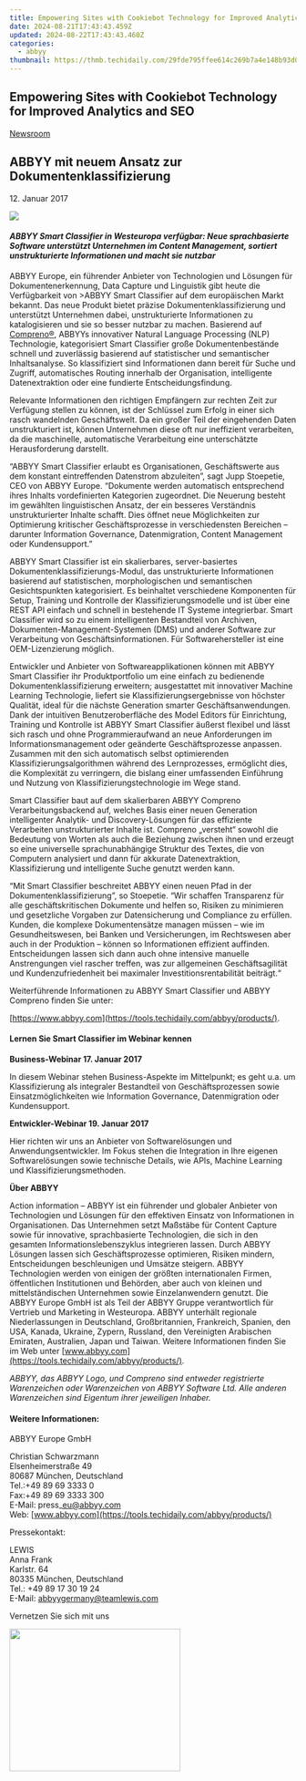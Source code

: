 ```yaml
---
title: Empowering Sites with Cookiebot Technology for Improved Analytics and SEO
date: 2024-08-21T17:43:43.459Z
updated: 2024-08-22T17:43:43.460Z
categories:
  - abbyy
thumbnail: https://thmb.techidaily.com/29fde795ffee614c269b7a4e148b93d0201f16c6e463e2b9427b9aa8d21b5faf.jpg
---
```


## Empowering Sites with Cookiebot Technology for Improved Analytics and SEO

[Newsroom](https://tools.techidaily.com/abbyy/products/)

## ABBYY mit neuem Ansatz zur Dokumentenklassifizierung

12\. Januar 2017

![](https://content.abbyy.com/-/media/project/abbyy/abbyy/branchtemplates/shutterstock_1272462163_1296-x-729.jpg?h=729&iar=0&w=1296)

#### _ABBYY Smart Classifier in Westeuropa verfügbar: Neue sprachbasierte Software unterstützt Unternehmen im Content Management, sortiert unstrukturierte Informationen und macht sie nutzbar_

ABBYY Europe, ein führender Anbieter von Technologien und Lösungen für Dokumentenerkennung, Data Capture und Linguistik gibt heute die Verfügbarkeit von >ABBYY Smart Classifier auf dem europäischen Markt bekannt. Das neue Produkt bietet präzise Dokumentenklassifizierung und unterstützt Unternehmen dabei, unstrukturierte Informationen zu katalogisieren und sie so besser nutzbar zu machen. Basierend auf [Compreno®](https://tools.techidaily.com/abbyy/products/), ABBYYs innovativer Natural Language Processing (NLP) Technologie, kategorisiert Smart Classifier große Dokumentenbestände schnell und zuverlässig basierend auf statistischer und semantischer Inhaltsanalyse. So klassifiziert sind Informationen dann bereit für Suche und Zugriff, automatisches Routing innerhalb der Organisation, intelligente Datenextraktion oder eine fundierte Entscheidungsfindung.  
  
Relevante Informationen den richtigen Empfängern zur rechten Zeit zur Verfügung stellen zu können, ist der Schlüssel zum Erfolg in einer sich rasch wandelnden Geschäftswelt. Da ein großer Teil der eingehenden Daten unstrukturiert ist, können Unternehmen diese oft nur ineffizient verarbeiten, da die maschinelle, automatische Verarbeitung eine unterschätzte Herausforderung darstellt.  
  
“ABBYY Smart Classifier erlaubt es Organisationen, Geschäftswerte aus dem konstant eintreffenden Datenstrom abzuleiten”, sagt Jupp Stoepetie, CEO von ABBYY Europe. “Dokumente werden automatisch entsprechend ihres Inhalts vordefinierten Kategorien zugeordnet. Die Neuerung besteht im gewählten linguistischen Ansatz, der ein besseres Verständnis unstrukturierter Inhalte schafft. Dies öffnet neue Möglichkeiten zur Optimierung kritischer Geschäftsprozesse in verschiedensten Bereichen – darunter Information Governance, Datenmigration, Content Management oder Kundensupport.”  
  
ABBYY Smart Classifier ist ein skalierbares, server-basiertes Dokumentenklassifizierungs-Modul, das unstrukturierte Informationen basierend auf statistischen, morphologischen und semantischen Gesichtspunkten kategorisiert. Es beinhaltet verschiedene Komponenten für Setup, Training und Kontrolle der Klassifizierungsmodelle und ist über eine REST API einfach und schnell in bestehende IT Systeme integrierbar. Smart Classifier wird so zu einem intelligenten Bestandteil von Archiven, Dokumenten-Management-Systemen (DMS) und anderer Software zur Verarbeitung von Geschäftsinformationen. Für Softwarehersteller ist eine OEM-Lizenzierung möglich.  
  
Entwickler und Anbieter von Softwareapplikationen können mit ABBYY Smart Classifier ihr Produktportfolio um eine einfach zu bedienende Dokumentenklassifizierung erweitern; ausgestattet mit innovativer Machine Learning Technologie, liefert sie Klassifizierungsergebnisse von höchster Qualität, ideal für die nächste Generation smarter Geschäftsanwendungen. Dank der intuitiven Benutzeroberfläche des Model Editors für Einrichtung, Training und Kontrolle ist ABBYY Smart Classifier äußerst flexibel und lässt sich rasch und ohne Programmieraufwand an neue Anforderungen im Informationsmanagement oder geänderte Geschäftsprozesse anpassen. Zusammen mit den sich automatisch selbst optimierenden Klassifizierungsalgorithmen während des Lernprozesses, ermöglicht dies, die Komplexität zu verringern, die bislang einer umfassenden Einführung und Nutzung von Klassifizierungstechnologie im Wege stand.  
  
Smart Classifier baut auf dem skalierbaren ABBYY Compreno Verarbeitungsbackend auf, welches Basis einer neuen Generation intelligenter Analytik- und Discovery-Lösungen für das effiziente Verarbeiten unstrukturierter Inhalte ist. Compreno „versteht“ sowohl die Bedeutung von Worten als auch die Beziehung zwischen ihnen und erzeugt so eine universelle sprachunabhängige Struktur des Textes, die von Computern analysiert und dann für akkurate Datenextraktion, Klassifizierung und intelligente Suche genutzt werden kann.  
  
“Mit Smart Classifier beschreitet ABBYY einen neuen Pfad in der Dokumentenklassifizierung”, so Stoepetie. “Wir schaffen Transparenz für alle geschäftskritischen Dokumente und helfen so, Risiken zu minimieren und gesetzliche Vorgaben zur Datensicherung und Compliance zu erfüllen. Kunden, die komplexe Dokumentensätze managen müssen – wie im Gesundheitswesen, bei Banken und Versicherungen, im Rechtswesen aber auch in der Produktion – können so Informationen effizient auffinden. Entscheidungen lassen sich dann auch ohne intensive manuelle Anstrengungen viel rascher treffen, was zur allgemeinen Geschäftsagilität und Kundenzufriedenheit bei maximaler Investitionsrentabilität beiträgt.“  
  
Weiterführende Informationen zu ABBYY Smart Classifier und ABBYY Compreno finden Sie unter:

[https://www.abbyy.com](https://tools.techidaily.com/abbyy/products/).  
  
#### Lernen Sie Smart Classifier im Webinar kennen

**Business-Webinar 17\. Januar 2017**

In diesem Webinar stehen Business-Aspekte im Mittelpunkt; es geht u.a. um Klassifizierung als integraler Bestandteil von Geschäftsprozessen sowie Einsatzmöglichkeiten wie Information Governance, Datenmigration oder Kundensupport.

**Entwickler-Webinar 19\. Januar 2017**

Hier richten wir uns an Anbieter von Softwarelösungen und Anwendungsentwickler. Im Fokus stehen die Integration in Ihre eigenen Softwarelösungen sowie technische Details, wie APIs, Machine Learning und Klassifizierungsmethoden.

**Über ABBYY**

Action information – ABBYY ist ein führender und globaler Anbieter von Technologien und Lösungen für den effektiven Einsatz von Informationen in Organisationen. Das Unternehmen setzt Maßstäbe für Content Capture sowie für innovative, sprachbasierte Technologien, die sich in den gesamten Informationslebenszyklus integrieren lassen. Durch ABBYY Lösungen lassen sich Geschäftsprozesse optimieren, Risiken mindern, Entscheidungen beschleunigen und Umsätze steigern. ABBYY Technologien werden von einigen der größten internationalen Firmen, öffentlichen Institutionen und Behörden, aber auch von kleinen und mittelständischen Unternehmen sowie Einzelanwendern genutzt. Die ABBYY Europe GmbH ist als Teil der ABBYY Gruppe verantwortlich für Vertrieb und Marketing in Westeuropa. ABBYY unterhält regionale Niederlassungen in Deutschland, Großbritannien, Frankreich, Spanien, den USA, Kanada, Ukraine, Zypern, Russland, den Vereinigten Arabischen Emiraten, Australien, Japan und Taiwan. Weitere Informationen finden Sie im Web unter [www.abbyy.com](https://tools.techidaily.com/abbyy/products/).

_ABBYY, das ABBYY Logo, und Compreno sind entweder registrierte Warenzeichen oder Warenzeichen von ABBYY Software Ltd. Alle anderen Warenzeichen sind Eigentum ihrer jeweiligen Inhaber._ 
  
#### Weitere Informationen:

ABBYY Europe GmbH

Christian Schwarzmann  
Elsenheimerstraße 49   
80687 München, Deutschland  
Tel.:+49 89 69 3333 0  
Fax:+49 89 69 3333 300  
E-Mail: press\_eu@abbyy.com  
Web: [www.abbyy.com](https://tools.techidaily.com/abbyy/products/)

  
Pressekontakt:

LEWIS  
Anna Frank  
Karlstr. 64  
80335 München, Deutschland  
Tel.: +49 89 17 30 19 24  
E-Mail: [abbyygermany@teamlewis.com](https://tools.techidaily.com/abbyy/products/)

  
Vernetzen Sie sich mit uns

<ins class="adsbygoogle"
     style="display:block"
     data-ad-format="autorelaxed"
     data-ad-client="ca-pub-7571918770474297"
     data-ad-slot="1223367746"></ins>



<ins class="adsbygoogle"
     style="display:block"
     data-ad-client="ca-pub-7571918770474297"
     data-ad-slot="8358498916"
     data-ad-format="auto"
     data-full-width-responsive="true"></ins>



<!-- affiliate ads begin -->
<a href="https://caperobbin.sjv.io/c/5597632/2006118/18460" target="_top" id="2006118"><img src="//a.impactradius-go.com/display-ad/18460-2006118" border="0" alt="" width="300" height="250"/></a><img height="0" width="0" src="https://imp.pxf.io/i/5597632/2006118/18460" style="position:absolute;visibility:hidden;" border="0" />
<!-- affiliate ads end -->